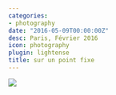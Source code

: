 ```yaml
---
categories:
- photography
date: "2016-05-09T00:00:00Z"
desc: Paris, Février 2016
icon: photography
plugin: lightense
title: sur un point fixe
---
```


<img src="/img/photography/point-fixe.jpg" data-action="zoom" />
